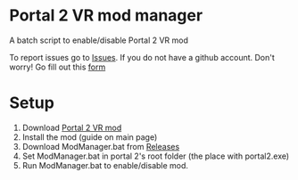 # Portal 2 VR mod manager
A batch script to enable/disable Portal 2 VR mod

To report issues go to [Issues](https://github.com/Juliasmatius/Portal-2-VR-manager/issues). If you do not have a github account. Don't worry! Go fill out this [form](https://forms.gle/MX7MRurYKZTLDuSV9)


# Setup
1. Download [Portal 2 VR mod](https://github.com/Gistix/portal2vr)
2. Install the mod (guide on main page)
3. Download ModManager.bat from [Releases](https://github.com/Juliasmatius/Portal-2-VR-manager/releases/tag/release)
4. Set ModManager.bat in portal 2's root folder (the place with portal2.exe)
5. Run ModManager.bat to enable/disable mod.
